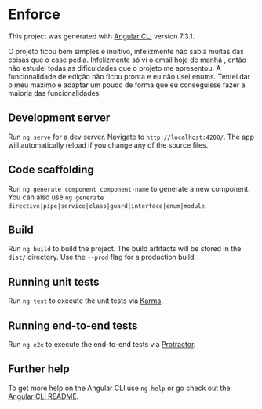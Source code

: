 # Enforce

This project was generated with [Angular CLI](https://github.com/angular/angular-cli) version 7.3.1.

O projeto ficou bem simples e inuitivo, infelizmente não sabia muitas das coisas que o case pedia.
Infelizmente só vi o email hoje de manhã , então não estudei todas as dificuldades que o projeto me apresentou.
A funcionalidade de edição não ficou pronta e eu não usei enums.
Tentei dar o meu maximo e adaptar um pouco de forma que eu conseguisse fazer a maioria das funcionalidades.

## Development server

Run `ng serve` for a dev server. Navigate to `http://localhost:4200/`. The app will automatically reload if you change any of the source files.

## Code scaffolding

Run `ng generate component component-name` to generate a new component. You can also use `ng generate directive|pipe|service|class|guard|interface|enum|module`.

## Build

Run `ng build` to build the project. The build artifacts will be stored in the `dist/` directory. Use the `--prod` flag for a production build.

## Running unit tests

Run `ng test` to execute the unit tests via [Karma](https://karma-runner.github.io).

## Running end-to-end tests

Run `ng e2e` to execute the end-to-end tests via [Protractor](http://www.protractortest.org/).

## Further help

To get more help on the Angular CLI use `ng help` or go check out the [Angular CLI README](https://github.com/angular/angular-cli/blob/master/README.md).
